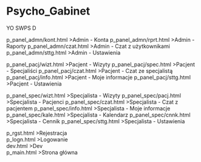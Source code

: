 # Psycho_Gabinet
 YO SWPS D
 
p_panel_admn/kont.html  >Admin - Konta
p_panel_admn/rprt.html  >Admin - Raporty
p_panel_admn/czat.html  >Admin - Czat z użytkownikami
p_panel_admn/sttg.html  >Admin - Ustawienia

p_panel_pacj/wizt.html  >Pacjent - Wizyty
p_panel_pacj/spec.html  >Pacjent - Specjaliści
p_panel_pacj/czat.html  >Pacjent - Czat ze specjalistą
p_panel_pacj/info.html  >Pacjent - Moje informacje
p_panel_pacj/sttg.html  >Pacjent - Ustawienia

p_panel_spec/wizt.html  >Specjalista - Wizyty
p_panel_spec/pacj.html  >Specjalista - Pacjenci
p_panel_spec/czat.html  >Specjalista - Czat z pacjentem
p_panel_spec/info.html  >Specjalista - Moje informacje
p_panel_spec/kale.html  >Specjalista - Kalendarz
p_panel_spec/cnnk.html  >Specjalista - Cennik
p_panel_spec/sttg.html  >Specjalista - Ustawienia

p_rgst.html             >Rejestracja  
p_logn.html             >Logowanie  
dev.html                >Dev  
p_main.html             >Strona główna  
